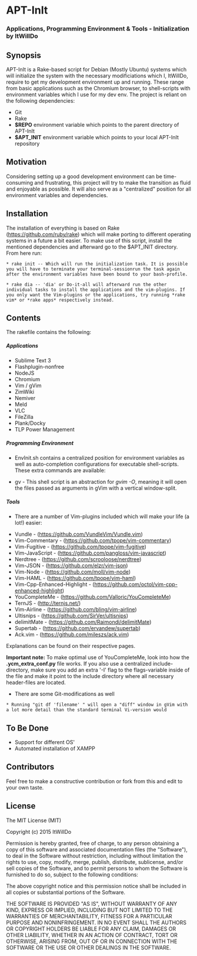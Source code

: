 # APT-InIt
### Applications, Programming Environment & Tools - Initialization by ItWillDo



## Synopsis


APT-InIt is a Rake-based script for Debian (Mostly Ubuntu) systems which will initialize the system with the necessary modificiations which I, ItWillDo, require to get my development environment up and running. These range from basic applications such as the Chromium browser, to shell-scripts with environment variables which I use for my dev env. The project is reliant on the following dependencies: 


* Git
* Rake
* **$REPO** environment variable which points to the parent directory of APT-InIt
* **$APT_INIT** environment variable which points to your local APT-InIt repository


## Motivation

Considering setting up a good development environment can be time-consuming and frustrating, this project will try to make the transition as fluid and enjoyable as possible. It will also serve as a "centralized" position for all environment variables and dependencies. 

## Installation

The installation of everything is based on Rake (https://github.com/ruby/rake) which will make porting to different operating systems in a future a bit easier. To make use of this script, install the mentioned dependencies and afterward go to the $APT_INIT directory. From here run: 

```
* rake init -- Which will run the initialization task. It is possible you will have to terminate your terminal-sessionrun the task again after the environment variables have been bound to your bash-profile.
```
```
* rake dia -- 'dia' or Do-it-all will afterward run the other individual tasks to install the applications and the vim-plugins. If you only want the Vim-plugins or the applications, try running *rake vim* or *rake apps* respectively instead.
```

## Contents

The rakefile contains the following: 

##### Applications

* Sublime Text 3
* Flashplugin-nonfree
* NodeJS
* Chromium
* Vim / gVim
* ZimWiki
* Nemiver
* Meld
* VLC
* FileZilla
* Plank/Docky
* TLP Power Management

##### Programming Environment

* EnvInit.sh contains a centralized position for environment variables as well as auto-completion configurations for executable shell-scripts. These extra commands are available:

* gv - This shell script is an abstraction for *gvim -O*, meaning it will open the files passed as arguments in gVim with a vertical window-split.

##### Tools

- There are a number of Vim-plugins included which will make your life (a lot!) easier:

* Vundle - (https://github.com/VundleVim/Vundle.vim)
* Vim-Commentary - (https://github.com/tpope/vim-commentary)
* Vim-Fugitive - (https://github.com/tpope/vim-fugitive)
* Vim-JavaScript - (https://github.com/pangloss/vim-javascript)
* Nerdtree - (https://github.com/scrooloose/nerdtree)
* Vim-JSON - (https://github.com/elzr/vim-json)
* Vim-Node - (https://github.com/moll/vim-node)
* Vim-HAML - (https://github.com/tpope/vim-haml)
* Vim-Cpp-Enhanced-Highlight - (https://github.com/octol/vim-cpp-enhanced-highlight)
* YouCompleteMe - (https://github.com/Valloric/YouCompleteMe)
* TernJS - (http://ternjs.net/)
* Vim-Airline - (https://github.com/bling/vim-airline)
* Ultisnips - (https://github.com/SirVer/ultisnips)
* delimitMate - (https://github.com/Raimondi/delimitMate)
* Supertab - (https://github.com/ervandew/supertab)
* Ack.vim - (https://github.com/mileszs/ack.vim)

Explanations can be found on their respective pages.

**Important note:** To make optimal use of YouCompleteMe, look into how the **.ycm_extra_conf.py** file works. If you also use a centralized include-directory, make sure you add an extra '-I' flag to the flags-variable inside of the file and make it point to the include directory where all necessary header-files are located.

- There are some Git-modifications as well
```
* Running "git df 'filename' " will open a "diff" window in gVim with a lot more detail than the standard terminal Vi-version would
```

## To Be Done

* Support for different OS'
* Automated installation of XAMPP


## Contributors

Feel free to make a constructive contribution or fork from this and edit to your own taste. 

## License

The MIT License (MIT)

Copyright (c) 2015 ItWillDo

Permission is hereby granted, free of charge, to any person obtaining a copy
of this software and associated documentation files (the "Software"), to deal
in the Software without restriction, including without limitation the rights
to use, copy, modify, merge, publish, distribute, sublicense, and/or sell
copies of the Software, and to permit persons to whom the Software is
furnished to do so, subject to the following conditions:

The above copyright notice and this permission notice shall be included in all
copies or substantial portions of the Software.

THE SOFTWARE IS PROVIDED "AS IS", WITHOUT WARRANTY OF ANY KIND, EXPRESS OR
IMPLIED, INCLUDING BUT NOT LIMITED TO THE WARRANTIES OF MERCHANTABILITY,
FITNESS FOR A PARTICULAR PURPOSE AND NONINFRINGEMENT. IN NO EVENT SHALL THE
AUTHORS OR COPYRIGHT HOLDERS BE LIABLE FOR ANY CLAIM, DAMAGES OR OTHER
LIABILITY, WHETHER IN AN ACTION OF CONTRACT, TORT OR OTHERWISE, ARISING FROM,
OUT OF OR IN CONNECTION WITH THE SOFTWARE OR THE USE OR OTHER DEALINGS IN THE
SOFTWARE.
